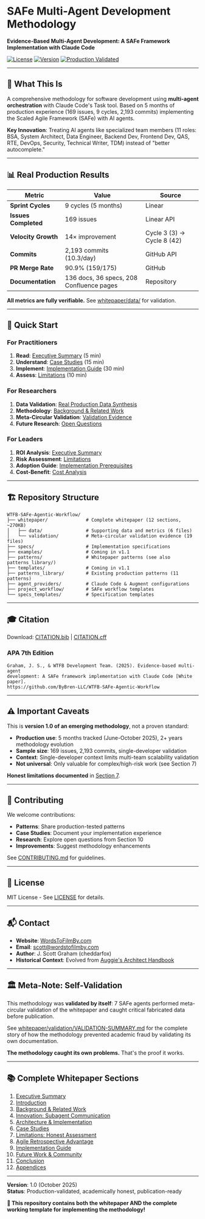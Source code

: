 # SAFe Multi-Agent Development Methodology

**Evidence-Based Multi-Agent Development: A SAFe Framework Implementation with Claude Code**

[![License](https://img.shields.io/badge/license-MIT-blue.svg)](LICENSE)
[![Version](https://img.shields.io/badge/version-1.0-green.svg)](whitepaper/README.md)
[![Production Validated](https://img.shields.io/badge/production-validated-brightgreen.svg)](whitepaper/data/REAL-PRODUCTION-DATA-SYNTHESIS.md)

---

## 🎯 What This Is

A comprehensive methodology for software development using **multi-agent orchestration** with Claude Code's Task tool. Based on 5 months of production experience (169 issues, 9 cycles, 2,193 commits) implementing the Scaled Agile Framework (SAFe) with AI agents.

**Key Innovation**: Treating AI agents like specialized team members (11 roles: BSA, System Architect, Data Engineer, Backend Dev, Frontend Dev, QAS, RTE, DevOps, Security, Technical Writer, TDM) instead of "better autocomplete."

---

## 📊 Real Production Results

| Metric | Value | Source |
|--------|-------|--------|
| **Sprint Cycles** | 9 cycles (5 months) | Linear |
| **Issues Completed** | 169 issues | Linear API |
| **Velocity Growth** | 14× improvement | Cycle 3 (3) → Cycle 8 (42) |
| **Commits** | 2,193 commits (10.3/day) | GitHub API |
| **PR Merge Rate** | 90.9% (159/175) | GitHub |
| **Documentation** | 136 docs, 36 specs, 208 Confluence pages | Repository |

**All metrics are fully verifiable.** See [whitepaper/data/](whitepaper/data/) for validation.

---

## 📖 Quick Start

### For Practitioners

1. **Read**: [Executive Summary](whitepaper/section-1-executive-summary.md) (5 min)
2. **Understand**: [Case Studies](whitepaper/section-6-case-studies.md) (15 min)
3. **Implement**: [Implementation Guide](whitepaper/section-9-implementation-guide.md) (30 min)
4. **Assess**: [Limitations](whitepaper/section-7-limitations-honest-assessment.md) (10 min)

### For Researchers

1. **Data Validation**: [Real Production Data Synthesis](whitepaper/data/REAL-PRODUCTION-DATA-SYNTHESIS.md)
2. **Methodology**: [Background & Related Work](whitepaper/section-3-background-related-work.md)
3. **Meta-Circular Validation**: [Validation Evidence](whitepaper/validation/VALIDATION-SUMMARY.md)
4. **Future Research**: [Open Questions](whitepaper/section-10-future-work-community.md)

### For Leaders

1. **ROI Analysis**: [Executive Summary](whitepaper/section-1-executive-summary.md)
2. **Risk Assessment**: [Limitations](whitepaper/section-7-limitations-honest-assessment.md)
3. **Adoption Guide**: [Implementation Prerequisites](whitepaper/section-9-implementation-guide.md)
4. **Cost-Benefit**: [Cost Analysis](whitepaper/section-1-executive-summary.md#cost-benefit-analysis)

---

## 🏗️ Repository Structure

```text
WTFB-SAFe-Agentic-Workflow/
├── whitepaper/              # Complete whitepaper (12 sections, ~270KB)
│   ├── data/                # Supporting data and metrics (6 files)
│   └── validation/          # Meta-circular validation evidence (19 files)
├── specs/                   # Implementation specifications
├── examples/                # Coming in v1.1
├── patterns/                # Whitepaper patterns (see also patterns_library/)
├── templates/               # Coming in v1.1
├── patterns_library/        # Existing production patterns (11 patterns)
├── agent_providers/         # Claude Code & Augment configurations
├── project_workflow/        # SAFe workflow templates
└── specs_templates/         # Specification templates
```

---

## 🎓 Citation

Download: [CITATION.bib](CITATION.bib) | [CITATION.cff](CITATION.cff)

### APA 7th Edition

```text
Graham, J. S., & WTFB Development Team. (2025). Evidence-based multi-agent
development: A SAFe framework implementation with Claude Code [White paper].
https://github.com/ByBren-LLC/WTFB-SAFe-Agentic-Workflow
```

---

## ⚠️ Important Caveats

This is **version 1.0 of an emerging methodology**, not a proven standard:

* **Production use**: 5 months tracked (June-October 2025), 2+ years methodology evolution
* **Sample size**: 169 issues, 2,193 commits, single-developer validation
* **Context**: Single-developer context limits multi-team scalability validation
* **Not universal**: Only valuable for complex/high-risk work (see Section 7)

**Honest limitations documented** in [Section 7](whitepaper/section-7-limitations-honest-assessment.md).

---

## 🤝 Contributing

We welcome contributions:

* **Patterns**: Share production-tested patterns
* **Case Studies**: Document your implementation experience
* **Research**: Explore open questions from Section 10
* **Improvements**: Suggest methodology enhancements

See [CONTRIBUTING.md](project_workflow/CONTRIBUTING.md) for guidelines.

---

## 📜 License

MIT License - See [LICENSE](LICENSE) for details.

---

## 📬 Contact

* **Website**: [WordsToFilmBy.com](https://WordsToFilmBy.com)
* **Email**: <scott@wordstofilmby.com>
* **Author**: J. Scott Graham (cheddarfox)
* **Historical Context**: Evolved from [Auggie's Architect Handbook](https://github.com/cheddarfox/auggies-architect-handbook)

---

## 🏛️ Meta-Note: Self-Validation

This methodology was **validated by itself**: 7 SAFe agents performed meta-circular validation of the whitepaper and caught critical fabricated data before publication.

See [whitepaper/validation/VALIDATION-SUMMARY.md](whitepaper/validation/VALIDATION-SUMMARY.md) for the complete story of how the methodology prevented academic fraud by validating its own documentation.

**The methodology caught its own problems.** That's the proof it works.

---

## 📚 Complete Whitepaper Sections

1. [Executive Summary](whitepaper/section-1-executive-summary.md)
2. [Introduction](whitepaper/section-2-introduction.md)
3. [Background & Related Work](whitepaper/section-3-background-related-work.md)
4. [Innovation: Subagent Communication](whitepaper/section-4-innovation-subagent-communication.md)
5. [Architecture & Implementation](whitepaper/section-5-architecture-implementation.md)
6. [Case Studies](whitepaper/section-6-case-studies.md)
7. [Limitations: Honest Assessment](whitepaper/section-7-limitations-honest-assessment.md)
8. [Agile Retrospective Advantage](whitepaper/section-8-agile-retro-advantage.md)
9. [Implementation Guide](whitepaper/section-9-implementation-guide.md)
10. [Future Work & Community](whitepaper/section-10-future-work-community.md)
11. [Conclusion](whitepaper/section-11-conclusion.md)
12. [Appendices](whitepaper/section-12-appendices.md)

---

**Version**: 1.0 (October 2025)  
**Status**: Production-validated, academically honest, publication-ready

**🎉 This repository contains both the whitepaper AND the complete working template for implementing the methodology!**

